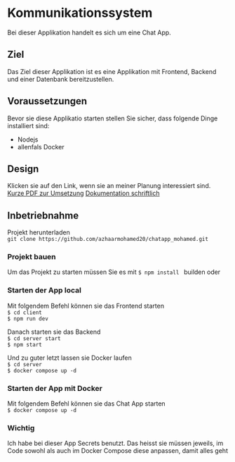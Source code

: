 # Kommunikationssystem
Bei dieser Applikation handelt es sich um eine Chat App.

## Ziel
Das Ziel dieser Applikation ist es eine Applikation mit Frontend, Backend und einer Datenbank bereitzustellen.

## Voraussetzungen
Bevor sie diese Applikatio starten stellen Sie sicher, dass folgende Dinge installiert sind:
* Nodejs
* allenfals Docker

## Design
Klicken sie auf den Link, wenn sie an meiner Planung interessiert sind.
[Kurze PDF zur Umsetzung](./Umsetzung.pdf)
[Dokumentation schriftlich](Doku.md)

## Inbetriebnahme
Projekt herunterladen
<br/>
```git clone https://github.com/azhaarmohamed20/chatapp_mohamed.git```
<br/>

### Projekt bauen
Um das Projekt zu starten müssen Sie es mit ```$ npm install ``` builden oder 

### Starten der App local
Mit folgendem Befehl können sie das Frontend starten
<br/> ```$ cd client```
<br/> ```$ npm run dev```

Danach starten sie das Backend
<br/> ```$ cd server start```
<br/> ```$ npm start```

Und zu guter letzt lassen sie Docker laufen
<br/> ```$ cd server```
<br/> ```$ docker compose up -d```

### Starten der App mit Docker
Mit folgendem Befehl können sie das Chat App starten
<br/> ```$ docker compose up -d```

### Wichtig
Ich habe bei dieser App Secrets benutzt. Das heisst sie müssen jeweils, im Code sowohl als auch im Docker Compose diese anpassen, damit alles geht

